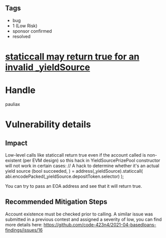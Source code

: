 ## Tags

- bug
- 1 (Low Risk)
- sponsor confirmed
- resolved

# [staticcall may return true for an invalid _yieldSource](https://github.com/code-423n4/2021-10-pooltogether-findings/issues/45) 

# Handle

pauliax


# Vulnerability details

## Impact
Low-level calls like staticcall return true even if the account called is non-existent (per EVM design) so this hack in YieldSourcePrizePool constructor will not work in certain cases:
        // A hack to determine whether it's an actual yield source
        (bool succeeded, ) = address(_yieldSource).staticcall(
            abi.encodePacked(_yieldSource.depositToken.selector)
        );

You can try to pass an EOA address and see that it will return true.

## Recommended Mitigation Steps
Account existence must be checked prior to calling. A similar issue was submitted in a previous contest and assigned a severity of low, you can find more details here: https://github.com/code-423n4/2021-04-basedloans-findings/issues/16

